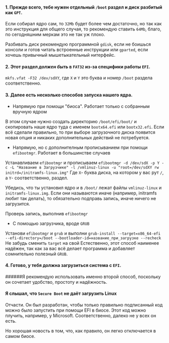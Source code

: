 #### 1. Прежде всего, тебе нужен отдельный `/boot` раздел и диск разбитый как `GPT`.

Если собирал ядро сам, то `32Mb` будет более чем достаточно, но так как это инструкция для общего случая,
то рекомендую ставить `64Mb`, благо, по сегодняшним меркам это не так уж плохо.

Разбивать диск рекомендую программной `gdisk`, если не боишься консоли и готов читать встроенные инструкции или `gparted`, если хочешь привычный мышетыкательный нитерфейс.

#### 2. Этот раздел *должен быть* в `FAT32` из-за специфики работы `EFI`.

`mkfs.vfat -F32 /dev/sdXY`, где `X` и `Y` это буква и номер `/boot` раздела соответственно.

#### 3. Далее есть несколько способов запуска нашего ядра.

  *  Напрямую при помощи "биоса". Работает только с собранным вручную ядром

В этом случае нужно создать директорию `/boot/efi/boot/` и скопировать наше ядро туда с именем `bootx64.efi` или `bootx32.efi`.
Если всё сделали правильно, то при выборе загрузочного диска появится новая опция и никаких дополнительных действий не потребуется.

  * Напрямую, но с дополнителным прописыванием при помощи `efibootmgr`. Работает в большинстве случаев
 
Устанавливаем `efibootmgr` и прописываем `efibootmgr -d /dev/sdX -p Y -c -L "Название в Загрузчике" -l /vmlinuz-linux -u "root=/dev/sdXY rw initrd=/initramfs-linux.img"`
Где `X`- буква диска, на котором у вас рут `/`, а `Y`- соответственно, раздел.

Убедись, что ты установил ядро и в `/boot/` лежат файлы `vmlinuz-linux` и `initramfs-linux.img`.
Если они называются иначе (например, initramfs любит так делать), то обязательно подправь запись, иначе ничего не загрузится.

Проверь запись, выполнив `efibootmgr`

  * С помощью загрузчика, вроде `GRUB`
  
Установи `efibootmgr` и `grub` и выполни `grub-install --target=x86_64-efi --efi-directory=/boot --bootloader-id=название_при_загрузке --recheck`
Не забудь сменить `target` на свой
Естественно, этот способ наименее надёжен, так как за вас всё делает программа и добавляет сомнительно полезный `GRUB`.

#### 4. Готово, у тебя должна загрузиться система с `EFI`.

######Я рекомендую использовать именно второй способ, поскольку он сочетает удобство, простоту и надёжность.

#### Я слышал, что `Secure Boot` не даёт загрузить Linux

Отчасти. Он был разработан, чтобы только правильно подписанный код можно было запустить при помощи EFI в биосе. Этот код можно плучить, например, у Microsoft. Соответственно, далеко не у всех он есть.

Но хорошая новость в том, что, как правило, он легко отключается в самом биосе.

